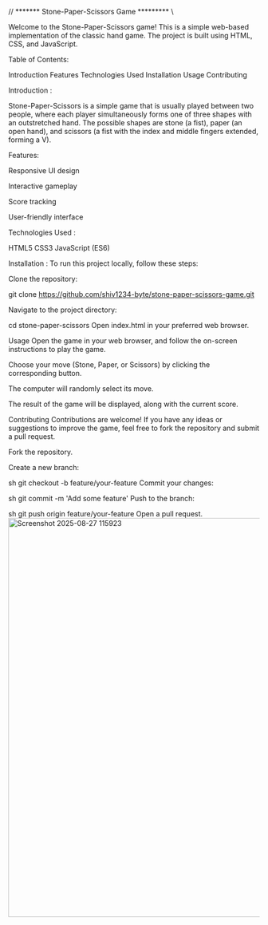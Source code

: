  // *******  Stone-Paper-Scissors Game   ********* \\
 
Welcome to the Stone-Paper-Scissors game! This is a simple web-based implementation of the classic hand game. The project is built using HTML, CSS, and JavaScript.

Table of Contents:

Introduction
Features
Technologies Used
Installation
Usage
Contributing

Introduction :

Stone-Paper-Scissors is a simple game that is usually played between two people, where each player simultaneously forms one of three shapes with an outstretched hand. The possible shapes are stone (a fist), paper (an open hand), and scissors (a fist with the index and middle fingers extended, forming a V).

Features:

Responsive UI design

Interactive gameplay

Score tracking

User-friendly interface

Technologies Used :

HTML5
CSS3
JavaScript (ES6)

Installation :
To run this project locally, follow these steps:

Clone the repository:

git clone https://github.com/shiv1234-byte/stone-paper-scissors-game.git

Navigate to the project directory:

cd stone-paper-scissors
Open index.html in your preferred web browser.

Usage
Open the game in your web browser, and follow the on-screen instructions to play the game.

Choose your move (Stone, Paper, or Scissors) by clicking the corresponding button.

The computer will randomly select its move.

The result of the game will be displayed, along with the current score.

Contributing
Contributions are welcome! If you have any ideas or suggestions to improve the game, feel free to fork the repository and submit a pull request.

Fork the repository.

Create a new branch:

sh
git checkout -b feature/your-feature
Commit your changes:

sh
git commit -m 'Add some feature'
Push to the branch:

sh
git push origin feature/your-feature
Open a pull request.
<img width="1912" height="800" alt="Screenshot 2025-08-27 115923" src="https://github.com/user-attachments/assets/f1e67ab5-f10b-402e-88c1-e18be5ead82e" />

